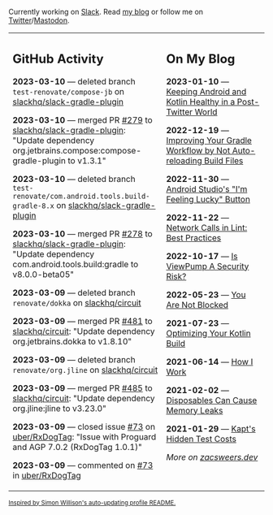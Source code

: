 Currently working on [Slack](https://slack.com/). Read [my blog](https://zacsweers.dev/) or follow me on [Twitter](https://twitter.com/ZacSweers)/[Mastodon](https://hachyderm.io/@ZacSweers).

<table><tr><td valign="top" width="60%">

## GitHub Activity
<!-- githubActivity starts -->
**2023-03-10** — deleted branch `test-renovate/compose-jb` on [slackhq/slack-gradle-plugin](https://github.com/slackhq/slack-gradle-plugin)

**2023-03-10** — merged PR [#279](https://github.com/slackhq/slack-gradle-plugin/pull/279) to [slackhq/slack-gradle-plugin](https://github.com/slackhq/slack-gradle-plugin): "Update dependency org.jetbrains.compose:compose-gradle-plugin to v1.3.1"

**2023-03-10** — deleted branch `test-renovate/com.android.tools.build-gradle-8.x` on [slackhq/slack-gradle-plugin](https://github.com/slackhq/slack-gradle-plugin)

**2023-03-10** — merged PR [#278](https://github.com/slackhq/slack-gradle-plugin/pull/278) to [slackhq/slack-gradle-plugin](https://github.com/slackhq/slack-gradle-plugin): "Update dependency com.android.tools.build:gradle to v8.0.0-beta05"

**2023-03-09** — deleted branch `renovate/dokka` on [slackhq/circuit](https://github.com/slackhq/circuit)

**2023-03-09** — merged PR [#481](https://github.com/slackhq/circuit/pull/481) to [slackhq/circuit](https://github.com/slackhq/circuit): "Update dependency org.jetbrains.dokka to v1.8.10"

**2023-03-09** — deleted branch `renovate/org.jline` on [slackhq/circuit](https://github.com/slackhq/circuit)

**2023-03-09** — merged PR [#485](https://github.com/slackhq/circuit/pull/485) to [slackhq/circuit](https://github.com/slackhq/circuit): "Update dependency org.jline:jline to v3.23.0"

**2023-03-09** — closed issue [#73](https://github.com/uber/RxDogTag/issues/73) on [uber/RxDogTag](https://github.com/uber/RxDogTag): "Issue with Proguard and AGP 7.0.2 (RxDogTag 1.0.1)"

**2023-03-09** — commented on [#73](https://github.com/uber/RxDogTag/issues/73#issuecomment-1462416483) in [uber/RxDogTag](https://github.com/uber/RxDogTag)
<!-- githubActivity ends -->
</td><td valign="top" width="40%">

## On My Blog
<!-- blog starts -->
**2023-01-10** — [Keeping Android and Kotlin Healthy in a Post-Twitter World](https://www.zacsweers.dev/keeping-android-healthy/)

**2022-12-19** — [Improving Your Gradle Workflow by Not Auto-reloading Build Files](https://www.zacsweers.dev/improving-your-workflow-by-not-auto-reloading-build-files/)

**2022-11-30** — [Android Studio's "I'm Feeling Lucky" Button](https://www.zacsweers.dev/android-studios-im-feeling-lucky-button/)

**2022-11-22** — [Network Calls in Lint: Best Practices](https://www.zacsweers.dev/network-calls-in-lint-best-practices/)

**2022-10-17** — [Is ViewPump A Security Risk?](https://www.zacsweers.dev/is-viewpump-a-security-risk/)

**2022-05-23** — [You Are Not Blocked](https://www.zacsweers.dev/you-are-not-blocked/)

**2021-07-23** — [Optimizing Your Kotlin Build](https://www.zacsweers.dev/optimizing-your-kotlin-build/)

**2021-06-14** — [How I Work](https://www.zacsweers.dev/how-i-work/)

**2021-02-02** — [Disposables Can Cause Memory Leaks](https://www.zacsweers.dev/disposables-can-cause-memory-leaks/)

**2021-01-29** — [Kapt's Hidden Test Costs](https://www.zacsweers.dev/kapts-hidden-test-costs/)
<!-- blog ends -->
_More on [zacsweers.dev](https://zacsweers.dev/)_
</td></tr></table>

<sub><a href="https://simonwillison.net/2020/Jul/10/self-updating-profile-readme/">Inspired by Simon Willison's auto-updating profile README.</a></sub>